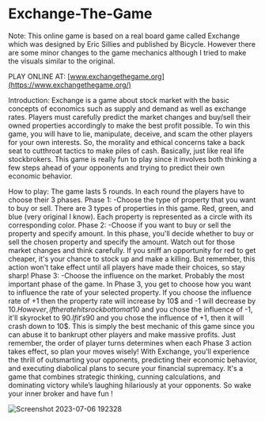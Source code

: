 # Exchange-The-Game
Note:
This online game is based on a real board game called Exchange which was designed by Eric Sillies and published by Bicycle. However there are some minor changes to the game mechanics although I tried to make the visuals similar to the original. 

PLAY ONLINE AT: [www.exchangethegame.org](https://www.exchangethegame.org/)

Introduction:
Exchange is a game about stock market with the basic concepts of economics such as supply and demand as well as exchange rates. Players must carefully predict the market changes and buy/sell their owned properties accordingly to make the best profit possible. To win this game, you will have to lie, manipulate, deceive, and scam the other players for your own interests. So, the morality and ethical concerns take a back seat to cutthroat tactics to make piles of cash. Basically, just like real life stockbrokers. This game is really fun to play since it involves both thinking a few steps ahead of your opponents and trying to predict their own economic behavior.  

How to play:
The game lasts 5 rounds. In each round the players have to choose their 3 phases.
Phase 1: 
-Choose the type of property that you want to buy or sell.
There are 3 types of properties in this game. Red, green, and blue (very original I know). Each property is represented as a circle with its corresponding color. 
Phase 2:
-Choose if you want to buy or sell the property and specify amount.
In this phase, you'll decide whether to buy or sell the chosen property and specify the amount. Watch out for those market changes and think carefully. If you sniff an opportunity for red to get cheaper, it's your chance to stock up and make a killing. But remember, this action won't take effect until all players have made their choices, so stay sharp!
Phase 3:
-Choose the influence on the market.
Probably the most important phase of the game. In Phase 3, you get to choose how you want to influence the rate of your selected property. If you choose the influence rate of +1 then the property rate will increase by 10$ and -1 will decrease by 10$. However, if the rate hits rock bottom at 10$ and you chose the influence of -1, it'll skyrocket to 90$. If it's 90$ and you chose the influence of +1, then it will crash down to 10$. This is simply the best mechanic of this game since you can abuse it to bankrupt other players and make massive profits. Just remember, the order of player turns determines when each Phase 3 action takes effect, so plan your moves wisely!
With Exchange, you'll experience the thrill of outsmarting your opponents, predicting their economic behavior, and executing diabolical plans to secure your financial supremacy. It's a game that combines strategic thinking, cunning calculations, and dominating victory while’s laughing hilariously at your opponents. So wake your inner broker and have fun !


![Screenshot 2023-07-06 192328](https://github.com/GagikManasyan/Exchange-The-Game/assets/82650469/a69303b7-b02b-4b69-bbe1-8cd29750873a)






